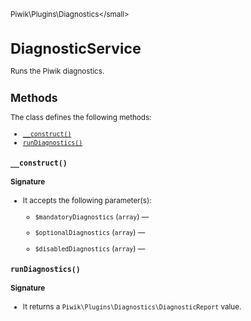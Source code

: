 <small>Piwik\Plugins\Diagnostics\</small>

DiagnosticService
=================

Runs the Piwik diagnostics.

Methods
-------

The class defines the following methods:

- [`__construct()`](#__construct)
- [`runDiagnostics()`](#rundiagnostics)

<a name="__construct" id="__construct"></a>
<a name="__construct" id="__construct"></a>
### `__construct()`

#### Signature

-  It accepts the following parameter(s):
    - `$mandatoryDiagnostics` (`array`) &mdash;
      
    - `$optionalDiagnostics` (`array`) &mdash;
      
    - `$disabledDiagnostics` (`array`) &mdash;
      

<a name="rundiagnostics" id="rundiagnostics"></a>
<a name="runDiagnostics" id="runDiagnostics"></a>
### `runDiagnostics()`

#### Signature

- It returns a `Piwik\Plugins\Diagnostics\DiagnosticReport` value.

